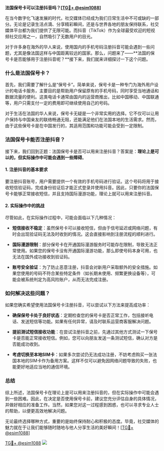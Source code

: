 **法国保号卡可以注册抖音吗？[[TG💪+ @esim1088](https://t.me/s/esim1088)]**

在当今数字化飞速发展的时代，社交媒体已经成为我们日常生活中不可或缺的一部分。无论是记录生活点滴、分享精彩瞬间，还是与世界各地的朋友保持联系，社交媒体平台都为我们提供了无限可能。而抖音（TikTok）作为全球最受欢迎的短视频社交应用之一，自然吸引了无数用户的目光。

对于许多身在海外的华人来说，使用国内的手机号码注册抖音可能会遇到一些问题，尤其是像法国这样与中国距离较远的国家。那么，问题来了——**法国的保号卡是否能够用于注册抖音呢？**接下来，我们就来详细探讨一下这个问题。

### 什么是法国保号卡？

首先，我们需要了解什么是“保号卡”。简单来说，保号卡是一种专门为海外用户设计的电话卡服务，主要目的是帮助用户保留原有的手机号码，同时享受当地通话和数据流量的便利。这类电话卡通常由国内的运营商推出，比如中国移动、中国联通等，用户只需支付一定的费用即可继续使用自己的号码。

对于生活在法国的华人来说，保号卡无疑是一个非常实用的选择。它不仅可以让用户保持与中国亲友的联络畅通无阻，还能满足他们在法国本地的生活需求。然而，由于这些保号卡是在中国发行的，其适用范围和功能可能会受到一定限制。

### 法国保号卡能否注册抖音？

接下来，我们回到正题：法国保号卡是否可以用来注册抖音？答案是：**理论上是可以的，但实际操作中可能会遇到一些障碍**。

#### 1. 注册抖音的基本要求

要注册抖音账号，用户需要提供一个有效的手机号码进行验证。这个号码将用于接收短信验证码，完成身份验证后才能正式登录并使用抖音。因此，只要你的法国保号卡能够正常接收短信，并且支持国际漫游功能，理论上就可以用来注册抖音。

#### 2. 实际操作中的挑战

尽管如此，在实际操作过程中，可能会面临以下几种情况：

- **短信接收不稳定**：虽然保号卡可以接收短信，但由于信号延迟或网络问题，有时会出现验证码无法及时收到的情况。这会直接影响到注册流程的顺利进行。
  
- **国际漫游限制**：部分保号卡在开通国际漫游服务时可能存在限制，导致无法正常使用。如果您的保号卡没有开通国际漫游功能，那么即使号码本身可用，也无法在国外成功接收到验证码。

- **账号安全验证**：为了防止恶意注册，抖音会对新用户采取额外的安全措施。如果您使用的号码不符合某些特定条件（如长期未使用、频繁更换设备等），可能会被系统判定为高风险账户，从而无法完成注册。

### 如何解决这些问题？

如果您确实希望使用法国保号卡注册抖音，可以尝试以下方法来提高成功率：

- **确保保号卡处于良好状态**：定期检查您的保号卡是否正常工作，包括接听电话、发送短信等功能。如果有任何异常，请及时联系运营商客服解决问题。

- **提前测试短信接收功能**：在尝试注册抖音之前，先通过其他方式测试一下保号卡是否能正常接收短信。例如，您可以向朋友发送一条测试短信，确认对方是否能成功收到。

- **考虑切换至本地SIM卡**：如果多次尝试仍无法成功注册，不妨考虑购买一张法国本地的SIM卡作为备用方案。这样不仅可以避免因网络问题导致的失败，也能更好地适应当地的通信环境。

### 总结

综上所述，法国保号卡在理论上是可以用来注册抖音的，但在实际操作中可能会遇到一些困难。因此，在决定是否使用保号卡前，建议您充分评估自身的具体情况，并做好相应的准备工作。当然，如果您对这一过程感到困惑，也可以寻求专业人士的帮助，以便更高效地解决问题。

无论最终选择哪种方式，重要的是始终保持耐心和积极的态度。毕竟，社交媒体的魅力就在于让我们能够随时随地与他人分享生活的美好瞬间！[[TG💪+ @esim1088](https://t.me/s/esim1088)]

[TG💪+ @esim1088](https://t.me/s/esim1088) ![](https://i.postimg.cc/4NQfJmqS/Snipaste-2025-05-13-00-14-12.png)